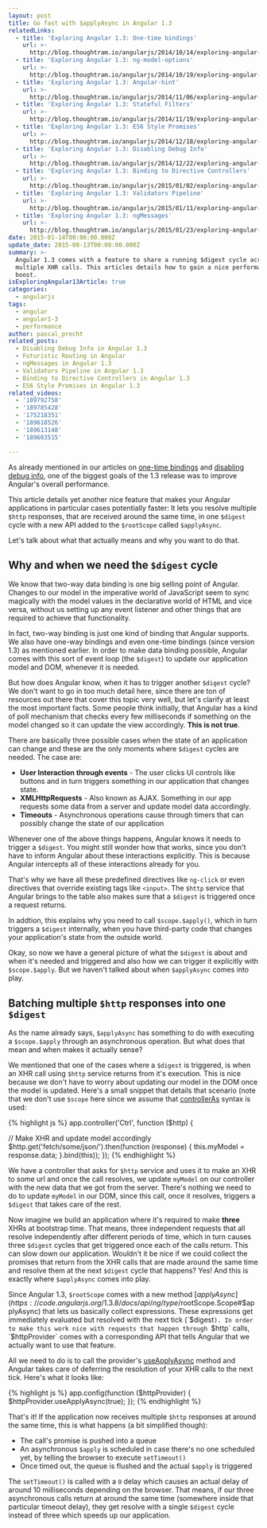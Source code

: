 ```yaml
---
layout: post
title: Go fast with $applyAsync in Angular 1.3
relatedLinks:
  - title: 'Exploring Angular 1.3: One-time bindings'
    url: >-
      http://blog.thoughtram.io/angularjs/2014/10/14/exploring-angular-1.3-one-time-bindings.html
  - title: 'Exploring Angular 1.3: ng-model-options'
    url: >-
      http://blog.thoughtram.io/angularjs/2014/10/19/exploring-angular-1.3-ng-model-options.html
  - title: 'Exploring Angular 1.3: Angular-hint'
    url: >-
      http://blog.thoughtram.io/angularjs/2014/11/06/exploring-angular-1.3-angular-hint.html
  - title: 'Exploring Angular 1.3: Stateful Filters'
    url: >-
      http://blog.thoughtram.io/angularjs/2014/11/19/exploring-angular-1.3-stateful-filters.html
  - title: 'Exploring Angular 1.3: ES6 Style Promises'
    url: >-
      http://blog.thoughtram.io/angularjs/2014/12/18/exploring-angular-1.3-es6-style-promises.html
  - title: 'Exploring Angular 1.3: Disabling Debug Info'
    url: >-
      http://blog.thoughtram.io/angularjs/2014/12/22/exploring-angular-1.3-disabling-debug-info.html
  - title: 'Exploring Angular 1.3: Binding to Directive Controllers'
    url: >-
      http://blog.thoughtram.io/angularjs/2015/01/02/exploring-angular-1.3-bindToController.html
  - title: 'Exploring Angular 1.3: Validators Pipeline'
    url: >-
      http://blog.thoughtram.io/angularjs/2015/01/11/exploring-angular-1.3-validators-pipeline.html
  - title: 'Exploring Angular 1.3: ngMessages'
    url: >-
      http://blog.thoughtram.io/angularjs/2015/01/23/exploring-angular-1.3-ngMessages.html
date: 2015-01-14T00:00:00.000Z
update_date: 2015-08-13T00:00:00.000Z
summary: >-
  Angular 1.3 comes with a feature to share a running $digest cycle across
  multiple XHR calls. This articles details how to gain a nice performance
  boost.
isExploringAngular13Article: true
categories:
  - angularjs
tags:
  - angular
  - angular1-3
  - performance
author: pascal_precht
related_posts:
  - Disabling Debug Info in Angular 1.3
  - Futuristic Routing in Angular
  - ngMessages in Angular 1.3
  - Validators Pipeline in Angular 1.3
  - Binding to Directive Controllers in Angular 1.3
  - ES6 Style Promises in Angular 1.3
related_videos:
  - '189792758'
  - '189785428'
  - '175218351'
  - '189618526'
  - '189613148'
  - '189603515'

---
```


As already mentioned in our articles on [one-time bindings](http://blog.thoughtram.io/angularjs/2014/10/14/exploring-angular-1.3-one-time-bindings.html) and [disabling debug info](http://blog.thoughtram.io/angularjs/2014/12/22/exploring-angular-1.3-disabling-debug-info.html), one of the biggest goals of the 1.3 release was to improve Angular's overall performance.

This article details yet another nice feature that makes your Angular applications in particular cases potentially faster: It lets you resolve multiple `$http` responses, that are received around the same time, in one `$digest` cycle with a new API added to the `$rootScope` called `$applyAsync`.

Let's talk about what that actually means and why you want to do that.

## Why and when we need the `$digest` cycle

We know that two-way data binding is one big selling point of Angular. Changes to our model in the imperative world of JavaScript seem to sync magically with the model values in the declarative world of HTML and vice versa, without us setting up any event listener and other things that are required to achieve that functionality.

In fact, two-way binding is just one kind of binding that Angular supports. We also have one-way bindings and even one-time bindings (since version 1.3) as mentioned earlier. In order to make data binding possible, Angular comes with this sort of event loop (the `$digest`) to update our application model and DOM, whenever it is needed.

But how does Angular know, when it has to trigger another `$digest` cycle? We don't want to go in too much detail here, since there are ton of resources out there that cover this topic very well, but let's clarify at least the most important facts. Some people think initially, that Angular has a kind of poll mechanism that checks every few milliseconds if something on the model changed so it can update the view accordingly. **This is not true**.

There are basically three possible cases when the state of an application can change and these are the only moments where `$digest` cycles are needed. The case are:

- **User Interaction through events** - The user clicks UI controls like buttons and in turn triggers something in our application that changes state.
- **XMLHttpRequests** - Also known as AJAX. Something in our app requests some data from a server and update model data accordingly.
- **Timeouts** - Asynchronous operations cause through timers that can possibly change the state of our application

Whenever one of the above things happens, Angular knows it needs to trigger a `$digest`. You might still wonder how that works, since you don't have to inform Angular about these interactions explicitly. This is because Angular intercepts all of these interactions already for you.

That's why we have all these predefined directives like `ng-click` or even directives that override existing tags like `<input>`. The `$http` service that Angular brings to the table also makes sure that a `$digest` is triggered once a request returns.

In addtion, this explains why you need to call `$scope.$apply()`, which in turn triggers a `$digest` internally, when you have third-party code that changes your application's state from the outside world.

Okay, so now we have a general picture of what the `$digest` is about and when it's needed and triggered and also how we can trigger it explicitly with `$scope.$apply`. But we haven't talked about when `$applyAsync` comes into play.

## Batching multiple `$http` responses into one `$digest`

As the name already says, `$applyAsync` has something to do with executing a `$scope.$apply` through an asynchronous operation. But what does that mean and when makes it actually sense?

We mentioned that one of the cases where a `$digest` is triggered, is when an XHR call using `$http` service returns from it's execution. This is nice because we don't have to worry about updating our model in the DOM once the model is updated. Here's a small snippet that details that scenario (note that we don't use `$scope` here since we assume that [controllerAs](http://blog.thoughtram.io/angularjs/2015/01/02/exploring-angular-1.3-bindToController.html) syntax is used:

{% highlight js %}
app.controller('Ctrl', function ($http) {

  // Make XHR and update model accordingly
  $http.get('fetch/some/json/').then(function (response) {
    this.myModel = response.data;
  }.bind(this));
});
{% endhighlight %}

We have a controller that asks for `$http` service and uses it to make an XHR to some url and once the call resolves, we update `myModel` on our controller with the new data that we got from the server. There's nothing we need to do to update `myModel` in our DOM, since this call, once it resolves, triggers a `$digest` that takes care of the rest.

Now imagine we build an application where it's required to make **three** XHRs at bootstrap time. That means, three independent requests that all resolve independently after different periods of time, which in turn causes three `$digest` cycles that get triggered once each of the calls return. This can slow down our application. Wouldn't it be nice if we could collect the promises that return from the XHR calls that are made around the same time and resolve them at the next `$digest` cycle that happens? Yes! And this is exactly where `$applyAsync` comes into play.

Since Angular 1.3, `$rootScope` comes with a new method [$applyAsync](https://code.angularjs.org/1.3.8/docs/api/ng/type/$rootScope.Scope#$applyAsync) that lets us basically collect expressions. These expressions get immediately evaluated but resolved with the next tick (`$digest`). In order to make this work nice with requests that happen through `$http` calls, `$httpProvider` comes with a corresponding API that tells Angular that we actually want to use that feature.

All we need to do is to call the provider's [useApplyAsync](https://code.angularjs.org/1.3.8/docs/api/ng/provider/$httpProvider#useApplyAsync) method and Angular takes care of deferring the resolution of your XHR calls to the next tick. Here's what it looks like:

{% highlight js %}
app.config(function ($httpProvider) {
  $httpProvider.useApplyAsync(true);
});
{% endhighlight %}

That's it! If the application now receives multiple `$http` responses at around the same time, this is what happens (a bit simplified though):

- The call's promise is pushed into a queue
- An asynchronous `$apply` is scheduled in case there's no one scheduled yet, by telling the browser to execute `setTimeout()`
- Once timed out, the queue is flushed and the actual `$apply` is triggered

The `setTimeout()` is called with a `0` delay which causes an actual delay of around 10 milliseconds depending on the browser. That means, if our three asynchronous calls return at around the same time (somewhere inside that particular timeout delay), they get resolve with a single `$digest` cycle instead of three which speeds up our application.
